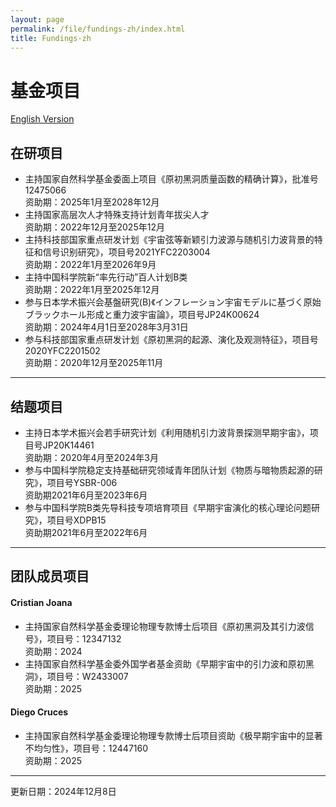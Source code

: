 ```yaml
---
layout: page
permalink: /file/fundings-zh/index.html
title: Fundings-zh
---
```


# 基金项目

[English Version](https://stonepi.github.io/fundings/)

## 在研项目

- 主持国家自然科学基金委面上项目《原初黑洞质量函数的精确计算》，批准号12475066<br>资助期：2025年1月至2028年12月
- 主持国家高层次人才特殊支持计划青年拔尖人才<br>资助期：2022年12月至2025年12月
- 主持科技部国家重点研发计划《宇宙弦等新颖引力波源与随机引力波背景的特征和信号识别研究》，项目号2021YFC2203004<br>资助期：2022年1月至2026年9月
- 主持中国科学院新“率先行动”百人计划B类<br>资助期：2022年1月至2025年12月
- 参与日本学术振兴会基盤研究(B)《インフレーション宇宙モデルに基づく原始ブラックホール形成と重力波宇宙論》，项目号JP24K00624<br>资助期：2024年4月1日至2028年3月31日
- 参与科技部国家重点研发计划《原初黑洞的起源、演化及观测特征》，项目号2020YFC2201502<br>资助期：2020年12月至2025年11月

---

## 结题项目

- 主持日本学术振兴会若手研究计划《利用随机引力波背景探测早期宇宙》，项目号JP20K14461<br>资助期：2020年4月至2024年3月
- 参与中国科学院稳定支持基础研究领域青年团队计划《物质与暗物质起源的研究》，项目号YSBR-006<br>资助期2021年6月至2023年6月
- 参与中国科学院B类先导科技专项培育项目《早期宇宙演化的核心理论问题研究》，项目号XDPB15<br>资助期2021年6月至2022年6月

---

## 团队成员项目

#### Cristian Joana

- 主持国家自然科学基金委理论物理专款博士后项目《原初黑洞及其引力波信号》，项目号：12347132<br>资助期：2024
- 主持国家自然科学基金委外国学者基金资助《早期宇宙中的引力波和原初黑洞》，项目号：W2433007<br>资助期：2025

#### Diego Cruces

- 主持国家自然科学基金委理论物理专款博士后项目资助《极早期宇宙中的显著不均匀性》，项目号：12447160<br>资助期：2025

---

更新日期：2024年12月8日
